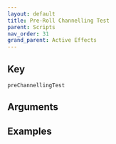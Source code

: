 ```yaml
---
layout: default
title: Pre-Roll Channelling Test
parent: Scripts
nav_order: 31
grand_parent: Active Effects
---
```

## Key

`preChannellingTest`

## Arguments 

## Examples

